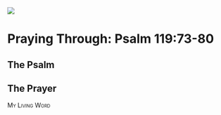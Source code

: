 <img class="intro-right" src="/images/art-paris-psalter.jpg">

# Praying Through: Psalm 119:73-80

## The Psalm

## The Prayer

<div style="font-variant: small-caps;">
My Living Word
</div>
